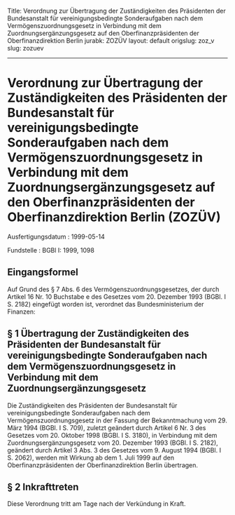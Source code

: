 Title: Verordnung zur Übertragung der Zuständigkeiten des Präsidenten der Bundesanstalt
  für vereinigungsbedingte Sonderaufgaben nach dem Vermögenszuordnungsgesetz in Verbindung
  mit dem Zuordnungsergänzungsgesetz auf den Oberfinanzpräsidenten der Oberfinanzdirektion
  Berlin
jurabk: ZOZÜV
layout: default
origslug: zoz_v
slug: zozuev

---

# Verordnung zur Übertragung der Zuständigkeiten des Präsidenten der Bundesanstalt für vereinigungsbedingte Sonderaufgaben nach dem Vermögenszuordnungsgesetz in Verbindung mit dem Zuordnungsergänzungsgesetz auf den Oberfinanzpräsidenten der Oberfinanzdirektion Berlin (ZOZÜV)

Ausfertigungsdatum
:   1999-05-14

Fundstelle
:   BGBl I: 1999, 1098



## Eingangsformel

Auf Grund des § 7 Abs. 6 des Vermögenszuordnungsgesetzes, der durch
Artikel 16 Nr. 10 Buchstabe e des Gesetzes vom 20. Dezember 1993
(BGBl. I S. 2182) eingefügt worden ist, verordnet das
Bundesministerium der Finanzen:


## § 1 Übertragung der Zuständigkeiten des Präsidenten der Bundesanstalt für vereinigungsbedingte Sonderaufgaben nach dem Vermögenszuordnungsgesetz in Verbindung mit dem Zuordnungsergänzungsgesetz

Die Zuständigkeiten des Präsidenten der Bundesanstalt für
vereinigungsbedingte Sonderaufgaben nach dem Vermögenszuordnungsgesetz
in der Fassung der Bekanntmachung vom 29. März 1994 (BGBl. I S. 709),
zuletzt geändert durch Artikel 6 Nr. 3 des Gesetzes vom 20. Oktober
1998 (BGBl. I S. 3180), in Verbindung mit dem
Zuordnungsergänzungsgesetz vom 20. Dezember 1993 (BGBl. I S. 2182),
geändert durch Artikel 3 Abs. 3 des Gesetzes vom 9. August 1994 (BGBl.
I S. 2062), werden mit Wirkung ab dem 1. Juli 1999 auf den
Oberfinanzpräsidenten der Oberfinanzdirektion Berlin übertragen.


## § 2 Inkrafttreten

Diese Verordnung tritt am Tage nach der Verkündung in Kraft.

